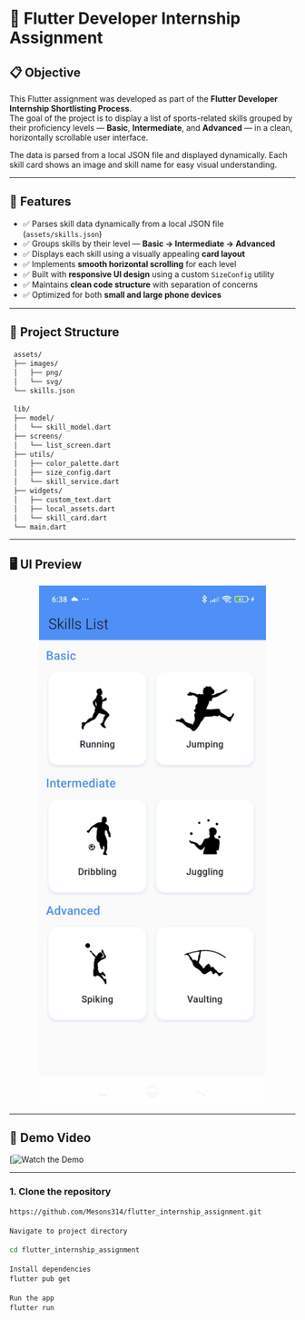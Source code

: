 # 🏀 Flutter Developer Internship Assignment

## 📋 Objective
This Flutter assignment was developed as part of the **Flutter Developer Internship Shortlisting Process**.  
The goal of the project is to display a list of sports-related skills grouped by their proficiency levels — **Basic**, **Intermediate**, and **Advanced** — in a clean, horizontally scrollable user interface.

The data is parsed from a local JSON file and displayed dynamically. Each skill card shows an image and skill name for easy visual understanding.

---

## 🧠 Features
- ✅ Parses skill data dynamically from a local JSON file (`assets/skills.json`)
- ✅ Groups skills by their level — **Basic → Intermediate → Advanced**
- ✅ Displays each skill using a visually appealing **card layout**
- ✅ Implements **smooth horizontal scrolling** for each level
- ✅ Built with **responsive UI design** using a custom `SizeConfig` utility
- ✅ Maintains **clean code structure** with separation of concerns
- ✅ Optimized for both **small and large phone devices**

---

## 📂 Project Structure
```
 assets/
 ├── images/
 │   ├── png/
 │   └── svg/
 └── skills.json

 lib/
 ├── model/
 │   └── skill_model.dart
 ├── screens/
 │   └── list_screen.dart
 ├── utils/
 │   ├── color_palette.dart
 │   ├── size_config.dart
 │   └── skill_service.dart
 ├── widgets/
 │   ├── custom_text.dart
 │   ├── local_assets.dart
 │   └── skill_card.dart
 └── main.dart
 ```
---
##

## 🖥️ UI Preview
<p align="center">
  <img src="assets/images/png/Skills Level Screen .jpeg" alt="App UI" width="400"/>
</p>

---

## 🎥 Demo Video
[![Watch the Demo](https://drive.google.com/drive/folders/1uB7YlP3XekbSCFrSBQCM-VgedemJQpHA?usp=drive_link)

---

### 1. Clone the repository
   ```bash
   https://github.com/Mesons314/flutter_internship_assignment.git

   Navigate to project directory

   cd flutter_internship_assignment 

   Install dependencies
   flutter pub get
   
   Run the app
   flutter run